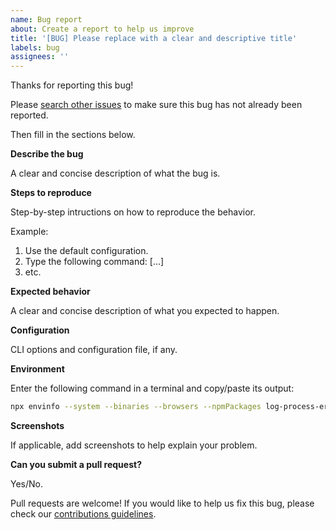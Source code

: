 ```yaml
---
name: Bug report
about: Create a report to help us improve
title: '[BUG] Please replace with a clear and descriptive title'
labels: bug
assignees: ''
---
```


Thanks for reporting this bug!

Please [search other issues](issues) to make sure this bug has not already been
reported.

Then fill in the sections below.

**Describe the bug**

A clear and concise description of what the bug is.

**Steps to reproduce**

Step-by-step intructions on how to reproduce the behavior.

Example:

1. Use the default configuration.
2. Type the following command: [...]
3. etc.

**Expected behavior**

A clear and concise description of what you expected to happen.

**Configuration**

CLI options and configuration file, if any.

**Environment**

Enter the following command in a terminal and copy/paste its output:

```bash
npx envinfo --system --binaries --browsers --npmPackages log-process-errors
```

**Screenshots**

If applicable, add screenshots to help explain your problem.

**Can you submit a pull request?**

Yes/No.

Pull requests are welcome! If you would like to help us fix this bug, please
check our [contributions guidelines](CONTRIBUTING.md).
